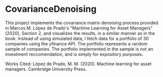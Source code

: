 # CovarianceDenoising
This project implements the covariance matrix denoising process provided in Marcos M. López de Prado's "Machine Learning for Asset Managers" (2020), Section 2, and visualizes the results, in a similar manner as in the book. Instead of using simulated data, I fetch data for a portfolio of 30 companies using the yfinance API. The portfolio represents a random sample of companies. The portfolio implemented in the sample is not an investment reccomendation, and is simply for expository purposes. 

Works Cited:
López de Prado, M. M. (2020). Machine learning for asset managers. Cambridge University Press. 

